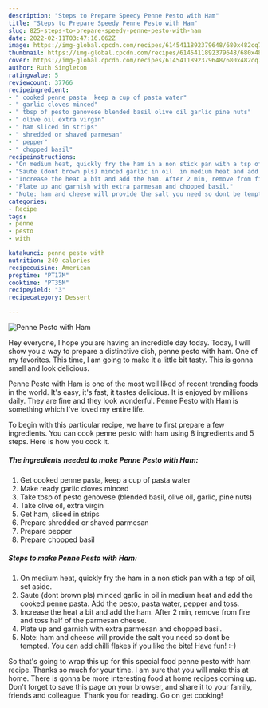 ```yaml
---
description: "Steps to Prepare Speedy Penne Pesto with Ham"
title: "Steps to Prepare Speedy Penne Pesto with Ham"
slug: 825-steps-to-prepare-speedy-penne-pesto-with-ham
date: 2022-02-11T03:47:16.062Z
image: https://img-global.cpcdn.com/recipes/6145411892379648/680x482cq70/penne-pesto-with-ham-recipe-main-photo.jpg
thumbnail: https://img-global.cpcdn.com/recipes/6145411892379648/680x482cq70/penne-pesto-with-ham-recipe-main-photo.jpg
cover: https://img-global.cpcdn.com/recipes/6145411892379648/680x482cq70/penne-pesto-with-ham-recipe-main-photo.jpg
author: Ruth Singleton
ratingvalue: 5
reviewcount: 37766
recipeingredient:
- " cooked penne pasta  keep a cup of pasta water"
- " garlic cloves minced"
- " tbsp of pesto genovese blended basil olive oil garlic pine nuts"
- " olive oil extra virgin"
- " ham sliced in strips"
- " shredded or shaved parmesan"
- " pepper"
- " chopped basil"
recipeinstructions:
- "On medium heat, quickly fry the ham in a non stick pan with a tsp of oil, set aside."
- "Saute (dont brown pls) minced garlic in oil  in medium heat and add the cooked penne pasta. Add the pesto, pasta water, pepper and toss."
- "Increase the heat a bit and add the ham. After 2 min, remove from fire and toss half of the parmesan cheese."
- "Plate up and garnish with extra parmesan and chopped basil."
- "Note: ham and cheese will provide the salt you need so dont be tempted. You can add chilli flakes if you like the bite!  Have fun! :-)"
categories:
- Recipe
tags:
- penne
- pesto
- with

katakunci: penne pesto with 
nutrition: 249 calories
recipecuisine: American
preptime: "PT17M"
cooktime: "PT35M"
recipeyield: "3"
recipecategory: Dessert

---
```



![Penne Pesto with Ham](https://img-global.cpcdn.com/recipes/6145411892379648/680x482cq70/penne-pesto-with-ham-recipe-main-photo.jpg)

Hey everyone, I hope you are having an incredible day today. Today, I will show you a way to prepare a distinctive dish, penne pesto with ham. One of my favorites. This time, I am going to make it a little bit tasty. This is gonna smell and look delicious.

Penne Pesto with Ham is one of the most well liked of recent trending foods in the world. It's easy, it's fast, it tastes delicious. It is enjoyed by millions daily. They are fine and they look wonderful. Penne Pesto with Ham is something which I've loved my entire life.




To begin with this particular recipe, we have to first prepare a few ingredients. You can cook penne pesto with ham using 8 ingredients and 5 steps. Here is how you cook it.

<!--inarticleads1-->

##### The ingredients needed to make Penne Pesto with Ham:

1. Get  cooked penne pasta,  keep a cup of pasta water
1. Make ready  garlic cloves minced
1. Take  tbsp of pesto genovese (blended basil, olive oil, garlic, pine nuts)
1. Take  olive oil, extra virgin
1. Get  ham, sliced in strips
1. Prepare  shredded or shaved parmesan
1. Prepare  pepper
1. Prepare  chopped basil




<!--inarticleads2-->

##### Steps to make Penne Pesto with Ham:

1. On medium heat, quickly fry the ham in a non stick pan with a tsp of oil, set aside.
1. Saute (dont brown pls) minced garlic in oil  in medium heat and add the cooked penne pasta. Add the pesto, pasta water, pepper and toss.
1. Increase the heat a bit and add the ham. After 2 min, remove from fire and toss half of the parmesan cheese.
1. Plate up and garnish with extra parmesan and chopped basil.
1. Note: ham and cheese will provide the salt you need so dont be tempted. You can add chilli flakes if you like the bite!  Have fun! :-)




So that's going to wrap this up for this special food penne pesto with ham recipe. Thanks so much for your time. I am sure that you will make this at home. There is gonna be more interesting food at home recipes coming up. Don't forget to save this page on your browser, and share it to your family, friends and colleague. Thank you for reading. Go on get cooking!
